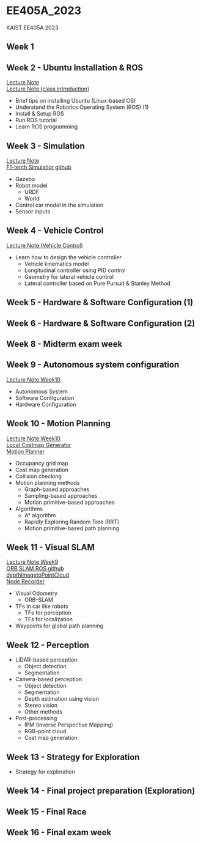 # EE405A_2023
KAIST EE405A 2023

## Week 1

## Week 2 - Ubuntu Installation & ROS
[Lecture Note](Week2/Materials/test_package) <br/>
[Lecture Note (class introduction)](/[EE405]Introduction.pdf) 
- Brief tips on installing Ubuntu (Linux-based OS)
- Understand the Robotics Operating System (ROS) (1)
- Install & Setup ROS
- Run ROS tutorial
- Learn ROS programming

## Week 3 - Simulation
[Lecture Note](Week3/[EE405]GAZEBO_SImulation.pdf) <br/>
[F1-tenth Simulatior github](https://github.com/Guri-cccc/EE405A-2023-F1-simulation.git)
- Gazebo
- Robot model
  - URDF
  - World
- Control car model in the simulation
- Sensor inputs
  
## Week 4 - Vehicle Control
<!-- [Lecture Note Week4](https://www.dropbox.com/s/05o76sm8lu2nwb5/%5BEE405A%5D%20Vehicle_Control.pdf?dl=0) -->
[Lecture Note (Vehicle Control)](Week4/[EE405A]Vehicle_Control.pdf) 
- Learn how to design the vehicle controller
    - Vehicle kinematics model
    - Longitudinal controller using PID control
    - Geometry for lateral vehicle control
    - Lateral controller based on Pure Pursuit & Stanley Method

## Week 5 - Hardware & Software Configuration (1)
<!-- - [Hardware configuration](https://www.dropbox.com/s/sju9q2fn8crvdl6/%5BEE405A%202022%5D%20Hardware_Configuration_for_RC_Car_Platform.pdf?dl=0)
    - Hardware architecture
    - Electronics
    - Chassis -->

## Week 6 - Hardware & Software Configuration (2)
<!-- - [Hardware configuration](https://www.dropbox.com/s/sju9q2fn8crvdl6/%5BEE405A%202022%5D%20Hardware_Configuration_for_RC_Car_Platform.pdf?dl=0)
    - Hardware architecture
    - Electronics
    - Chassis -->

## Week 8 - Midterm exam week

## Week 9 - Autonomous system configuration
[Lecture Note Week10](Week09/[EE405A]Autonomous_system_configuration.pdf) <br/>
- Autonomous System
- Software Configuration
- Hardware Configuration
    
## Week 10 - Motion Planning
[Lecture Note Week10](Week10/[EE405A]map_generation_planning.pdf) <br/>
[Local Costmap Generator](https://github.com/hynkis/local_costmap_generator) <br/>
[Motion Planner](https://github.com/hynkis/motion_primitives_planner) <br/>
- Occupancy grid map
- Cost map generation
- Collision checking
- Motion planning methods
  - Graph-based approaches
  - Sampling-based approaches
  - Motion primitive-based approaches
- Algorithms
  - A* algorithm
  - Rapidly Exploring Random Tree (RRT)
  - Motion primitive-based path planning
    
## Week 11 - Visual SLAM
[Lecture Note Week9](Week11/[EE405A]Visual_navigation.pdf) <br/>
[ORB SLAM ROS github](https://github.com/yongeePark/ORB_SLAM3_ROS_Interface.git) <br/>
[depthImagetoPointCloud](https://github.com/Guri-cccc/depthImage2pointCloud) <br/>
[Node Recorder](https://github.com/hynkis/node_recorder) <br/>

- Visual Odometry
  - ORB-SLAM
- TFs in car like robots
  - TFs for perception
  - TFs for localization
- Waypoints for global path planning
 
## Week 12 - Perception
<!-- [Lecture Note Week10](https://www.dropbox.com/s/7sghehdu4p768gt/%5BEE405%5D%20Gazebo.pdf?dl=0) -->
- LiDAR-based perception
    - Object detection
    - Segmentation
- Camera-based perception
    - Object detection
    - Segmentation
    - Depth estimation using vision
    - Stereo vision
    - Other methods
- Post-processing
    - IPM (Inverse Perspective Mapping)
    - RGB-point cloud
    - Cost map generation
  
## Week 13 - Strategy for Exploration
<!-- [Lecture Note Week12](https://www.dropbox.com/s/7sghehdu4p768gt/%5BEE405%5D%20Gazebo.pdf?dl=0) -->
- Strategy for exploration

## Week 14 - Final project preparation (Exploration)

## Week 15 - Final Race

## Week 16 - Final exam week
